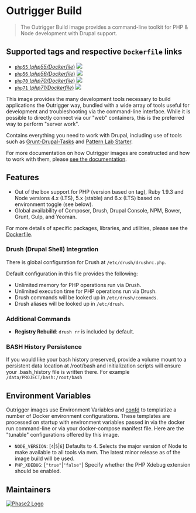 # Outrigger Build

> The Outrigger Build image provides a command-line toolkit for PHP & Node development with Drupal support.

## Supported tags and respective `Dockerfile` links

-	[`php55` (*php55/Dockerfile*)](https://github.com/phase2/docker-build/blob/master/php55/Dockerfile) [![](https://images.microbadger.com/badges/image/outrigger/build:php55.svg)](https://microbadger.com/images/outrigger/build:php55 "Get your own image badge on microbadger.com")
-	[`php56` (*php56/Dockerfile*)](https://github.com/phase2/docker-build/blob/master/php56/Dockerfile) [![](https://images.microbadger.com/badges/image/outrigger/build:php56.svg)](https://microbadger.com/images/outrigger/build:php56 "Get your own image badge on microbadger.com")
-	[`php70` (*php70/Dockerfile*)](https://github.com/phase2/docker-build/blob/master/php55/Dockerfile) [![](https://images.microbadger.com/badges/image/outrigger/build:php70.svg)](https://microbadger.com/images/outrigger/build:php70 "Get your own image badge on microbadger.com")
-	[`php71` (*php71/Dockerfile*)](https://github.com/phase2/docker-build/blob/master/php55/Dockerfile) [![](https://images.microbadger.com/badges/image/outrigger/build:php71.svg)](https://microbadger.com/images/outrigger/build:php71 "Get your own image badge on microbadger.com")

This image provides the many development tools necessary to build applications
the Outrigger way, bundled with a wide array of tools useful for development and
troubleshooting via the command-line interface. While it is possible to directly
connect via our "web" containers, this is the preferred way to perform "server work".

Contains everything you need to work with Drupal, including use of tools such as
[Grunt-Drupal-Tasks](https://github.com/phase2/grunt-drupal-tasks) and
[Pattern Lab Starter](https://github.com/phase2/pattern-lab-starter/).

For more documentation on how Outrigger images are constructed and how to work
with them, please [see the documentation](http://docs.outrigger.sh/en/latest/).

## Features

* Out of the box support for PHP (version based on tag), Ruby 1.9.3 and Node versions
4.x (LTS), 5.x (stable) and 6.x (LTS) based on environment toggle (see below).
* Global availability of Composer, Drush, Drupal Console, NPM, Bower, Grunt, Gulp, and Yeoman.

For more details of specific packages, libraries, and utilities, please see the
[Dockerfile](https://github.com/phase2/docker-build/blob/php70/Dockerfile).

### Drush (Drupal Shell) Integration

There is global configuration for Drush at `/etc/drush/drushrc.php`.

Default configuration in this file provides the following:

* Unlimited memory for PHP operations run via Drush.
* Unlimited execution time for PHP operations run via Drush.
* Drush commands will be looked up in `/etc/drush/commands`.
* Drush aliases will be looked up in `/etc/drush`.

### Additional Commands

* **Registry Rebuild**: `drush rr` is included by default.

### BASH History Persistence

If you would like your bash history preserved, provide a volume mount to a persistent
data location at /root/bash and initialization scripts will ensure your .bash\_history
file is written there. For example `/data/PROJECT/bash:/root/bash`

## Environment Variables

Outrigger images use Environment Variables and [confd](https://github.com/kelseyhightower/confd)
to templatize a number of Docker environment configurations. These templates are
processed on startup with environment variables passed in via the docker run
command-line or via your docker-compose manifest file. Here are the "tunable"
configurations offered by this image.

* `NODE_VERSION`: [`4`|`5`|`6`] Defaults to 4. Selects the major version of Node
  to make available to all tools via nvm. The latest minor release as of the image build will be used.
* `PHP_XDEBUG`: [`"true"`|`"false"`] Specify whether the PHP Xdebug extension should be enabled.

## Maintainers

[![Phase2 Logo](https://s3.amazonaws.com/phase2.public/logos/phase2-logo.png)](https://www.phase2technology.com)

